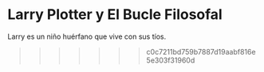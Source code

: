 # Larry Plotter y El Bucle Filosofal



Larry es un niño huérfano que vive con sus tíos.

>>>>>>> c0c7211bd759b7887d19aabf816e5e303f31960d

